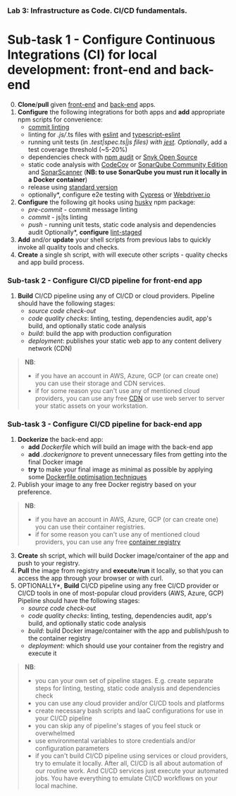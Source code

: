 ### Lab 3: Infrastructure as Code. CI/CD fundamentals.

# Sub-task 1 - Configure Continuous Integrations (CI) for local development: front-end and back-end

0. **Clone**/**pull** given [front-end](https://github.com/EPAM-JS-Competency-center/shop-angular-cloudfront/tree/feat/devops-cicd-lab) and [back-end](https://github.com/EPAM-JS-Competency-center/nestjs-rest-api/tree/feat/devops-cicd-lab) apps.
1. **Configure** the following integrations for both apps and **add** appropriate npm scripts for convenience:
   - [commit linting](https://commitlint.js.org/#/?id=getting-started) 
   - linting for *.js/*.ts files with [eslint](https://eslint.org/) and [typescript-eslint](https://typescript-eslint.io/docs/)
   - running unit tests (in *.test|spec.ts|js files) with [jest](https://jestjs.io/). Optionally*, add a test coverage threshold (~5-20%)
   - dependencies check with [npm audit](https://docs.npmjs.com/cli/v6/commands/npm-audit) or [Snyk Open Source](https://snyk.io/product/open-source-security-management/)
   - static code analysis with [CodeCov](https://about.codecov.io/for/open-source/) or [SonarQube Community Edition](https://www.sonarqube.org/downloads/) and [SonarScanner](https://www.npmjs.com/package/sonarqube-scanner) (**NB: to use SonarQube you must run it locally in a Docker container**)
   - release using [standard version](https://www.npmjs.com/package/standard-version)
   - optionally*, configure e2e testing with [Cypress](https://www.cypress.io/) or [Webdriver.io](https://webdriver.io/)
2. **Configure** the following git hooks using [husky](https://www.npmjs.com/package/husky) npm package:
   - _pre-commit_ - commit message linting
   - _commit_ - js|ts linting
   - _push_ - running unit tests, static code analysis and dependencies audit
Optionally*, **configure** [lint-staged](https://www.npmjs.com/package/lint-staged)
3. **Add** and/or **update** your shell scripts from previous labs to quickly invoke all quality tools and checks.
4. **Create** a single sh script, with will execute other scripts - quality checks and app build process.

### Sub-task 2 - Configure CI/CD pipeline for front-end app

1. **Build** CI/CD pipeline using any of CI/CD or cloud providers.
Pipeline should have the following stages:
   - _source code check-out_
   - _code quality checks_: linting, testing, dependencies audit, app's build, and optionally static code analysis
   - _build_: build the app with production configuration
   - _deployment_: publishes your static web app to any content delivery network (CDN)
> **NB**:
  >- if you have an account in AWS, Azure, GCP (or can create one) you can use their storage and CDN services.
  >- if for some reason you can't use any of mentioned cloud providers, you can use any free [CDN](https://geekflare.com/free-cdn-list/) or use web server to server your static assets on your workstation.

### Sub-task 3 - Configure CI/CD pipeline for back-end app

1. **Dockerize** the back-end app:
   - **add** _Dockerfile_ which will build an image with the back-end app
   - **add** _.dockerignore_ to prevent unnecessary files from getting into the final Docker image
   - **try** to make your final image as minimal as possible by applying some [Dockerfile optimisation techniques](https://www.codewall.co.uk/writing-an-optimized-dockerfile/)
2. Publish your image to any free Docker registry based on your preference.
> **NB**:
  >- if you have an account in AWS, Azure, GCP (or can create one) you can use their container registries.
  >- if for some reason you can't use any of mentioned cloud providers, you can use any free [container registry](https://www.slant.co/topics/2436/~best-docker-image-private-registries)
3. **Create** sh script, which will build Docker image/container of the app and push to your registry.
4. **Pull** the image from registry and **execute**/**run** it locally, so that you can access the app through your browser or with curl.
5. OPTIONALLY*, **Build** CI/CD pipeline using any free CI/CD provider or CI/CD tools in one of most-popular cloud providers (AWS, Azure, GCP)
Pipeline should have the following stages:
   - _source code check-out_
   - _code quality checks_: linting, testing, dependencies audit, app's build, and optionally static code analysis
   - _build_: build Docker image/container with the app and publish/push to the container registry
   - _deployment_: which should use your container from the registry and execute it

> **NB**:
 >- you can your own set of pipeline stages. E.g. create separate steps for linting, testing, static code analysis and dependencies check
 >- you can use any cloud provider and/or CI/CD tools and platforms
 >- create necessary bash scripts and IaaC configurations for use in your CI/CD pipeline
 >- you can skip any of pipeline's stages of you feel stuck or overwhelmed
 >- use environmental variables to store credentials and/or configuration parameters
 >- if you can't build CI/CD pipeline using services or cloud providers, try to emulate it locally. 
    After all, CI/CD is all about automation of our routine work. And CI/CD services just execute your automated jobs.
    You have everything to emulate CI/CD workflows on your local machine.
